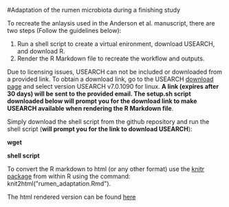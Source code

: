 #Adaptation of the rumen microbiota during a finishing study

To recreate the anlaysis used in the Anderson et al. manuscript, there are two steps (Follow the guidelines below):

  1. Run a shell script to create a virtual enironment, download USEARCH, and download R.
  2. Render the R Markdown file to recreate the workflow and outputs.

Due to licensing issues, USEARCH can not be included or downloaded from a provided link. To obtain a download link, go to the USEARCH [download page](http://www.drive5.com/usearch/download.html) and select version USEARCH v7.0.1090 for linux. **A link (expires after 30 days) will be sent to the provided email. The setup.sh script downloaded below will prompt you for the download link to make USEARCH available when rendering the R Markdown file**. 

Simply download the shell script from the github repository and run the shell script (**will prompt you for the link to download USEARCH**):


**wget <shell script from github link>**

**shell script**


To convert the R markdown to html (or any other format) use the [knitr package](http://yihui.name/knitr/) from within R using the command: knit2html("rumen_adaptation.Rmd").

The html rendered version can be found [here]()